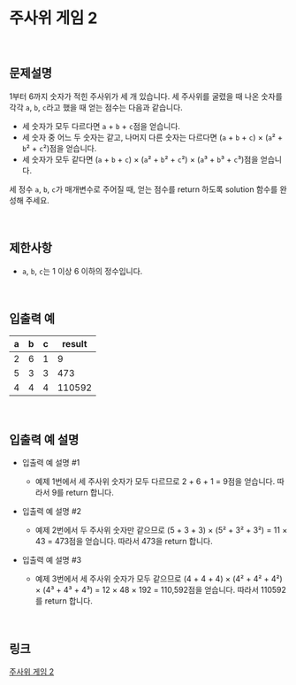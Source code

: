 # 주사위 게임 2

<br>

## 문제설명
1부터 6까지 숫자가 적힌 주사위가 세 개 있습니다. 세 주사위를 굴렸을 때 나온 숫자를 각각 `a`, `b`, `c`라고 했을 때 얻는 점수는 다음과 같습니다.

- 세 숫자가 모두 다르다면 `a` + `b` + `c`점을 얻습니다.
- 세 숫자 중 어느 두 숫자는 같고, 나머지 다른 숫자는 다르다면 (`a` + `b` + `c`) × (`a`² + `b`² + `c`²)점을 얻습니다.
- 세 숫자가 모두 같다면 (`a` + `b` + `c`) × (`a`² + `b`² + `c`²) × (`a`³ + `b`³ + `c`³)점을 얻습니다.

세 정수 `a`, `b`, `c`가 매개변수로 주어질 때, 얻는 점수를 return 하도록 solution 함수를 완성해 주세요.

<br>

## 제한사항
- `a`, `b`, `c`는 1 이상 6 이하의 정수입니다.

<br>

## 입출력 예
| a | b | c | result |
|---|---|---|---|
| 2 | 6 | 1 | 9 |
| 5 | 3 | 3 | 473 |
| 4 | 4 | 4 | 110592 |

<br>

## 입출력 예 설명
- 입출력 예 설명 #1
    - 예제 1번에서 세 주사위 숫자가 모두 다르므로 2 + 6 + 1 = 9점을 얻습니다. 따라서 9를 return 합니다.

- 입출력 예 설명 #2
    - 예제 2번에서 두 주사위 숫자만 같으므로 (5 + 3 + 3) × (5² + 3² + 3²) = 11 × 43 = 473점을 얻습니다. 따라서 473을 return 합니다.

- 입출력 예 설명 #3
    - 예제 3번에서 세 주사위 숫자가 모두 같으므로 (4 + 4 + 4) × (4² + 4² + 4²) × (4³ + 4³ + 4³) = 12 × 48 × 192 = 110,592점을 얻습니다. 따라서 110592를 return 합니다.

<br>

## 링크
[주사위 게임 2](https://school.programmers.co.kr/learn/courses/30/lessons/181930)
